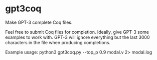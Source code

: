 # gpt3coq
Make GPT-3 complete Coq files.

Feel free to submit Coq files for completion. Ideally, give GPT-3 some examples to work with. GPT-3 will ignore everything but the last 3000 characters in the file when producing completions.

Example usage: python3 gpt3coq.py --top_p 0.9 modal.v 2> modal.log
